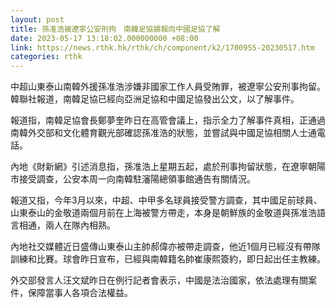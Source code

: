 ```yaml
---
layout: post
title: 孫准浩被遼寧公安刑拘　南韓足協據報向中國足協了解
date: 2023-05-17 13:18:02.000000000 +08:00
link: https://news.rthk.hk/rthk/ch/component/k2/1700955-20230517.htm
categories: rthk
---
```


中超山東泰山南韓外援孫准浩涉嫌非國家工作人員受賄罪，被遼寧公安刑事拘留。韓聯社報道，南韓足協已經向亞洲足協和中國足協發出公文，以了解事件。

報道指，南韓足協會長鄭夢奎昨日在高管會議上，指示全力了解事件真相，正通過南韓外交部和文化體育觀光部確認孫准浩的狀態，並嘗試與中國足協相關人士通電話。

內地《財新網》引述消息指，孫准浩上星期五起，處於刑事拘留狀態，在遼寧朝陽市接受調查，公安本周一向南韓駐瀋陽總領事館通告有關情況。

報道又指，今年3月以來，中超、中甲多名球員接受警方調查，其中國足前球員、山東泰山的金敬道兩個月前在上海被警方帶走，本身是朝鮮族的金敬道與孫准浩語言相通，兩人在隊內相熟。

內地社交媒體近日盛傳山東泰山主帥郝偉亦被帶走調查，他近1個月已經沒有帶隊訓練和比賽。球會昨日宣布，已經與南韓籍名帥崔康熙簽約，即日起出任主教練。

外交部發言人汪文斌昨日在例行記者會表示，中國是法治國家，依法處理有關案件，保障當事人各項合法權益。
